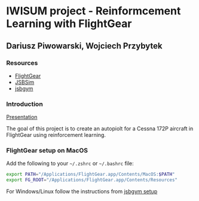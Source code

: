 # IWISUM project - Reinformcement Learning with FlightGear

## Dariusz Piwowarski, Wojciech Przybytek

### Resources

- [FlightGear](https://www.flightgear.org)
- [JSBSim](https://github.com/JSBSim-Team/jsbsim)
- [jsbgym](https://github.com/sryu1/jsbgym)

### Introduction

[Presentation](https://docs.google.com/presentation/d/1wuXKfcnfLoEAOjCU4VXwfJYgy3Y8b5RK/edit?usp=sharing&ouid=114868522244269490471&rtpof=true&sd=true)

The goal of this project is to create an autopiolt for a Cessna 172P aircraft in FlightGear using reinforcement
learning.

### FlightGear setup on MacOS

Add the following to your `~/.zshrc` or `~/.bashrc` file:

```bash
export PATH="/Applications/FlightGear.app/Contents/MacOS:$PATH"
export FG_ROOT="/Applications/FlightGear.app/Contents/Resources"
```

For Windows/Linux follow the instructions from [jsbgym setup](https://github.com/sryu1/jsbgym?tab=readme-ov-file#setup)
